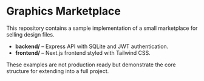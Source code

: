 # Graphics Marketplace

This repository contains a sample implementation of a small marketplace for selling design files.

- **backend/** – Express API with SQLite and JWT authentication.
- **frontend/** – Next.js frontend styled with Tailwind CSS.

These examples are not production ready but demonstrate the core structure for extending into a full project.

